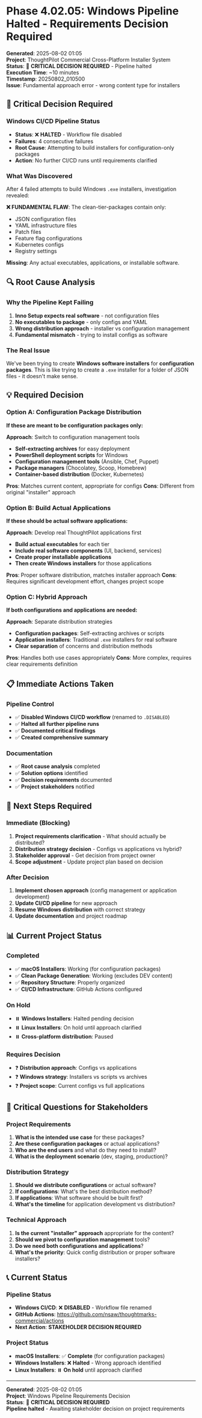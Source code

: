 # Phase 4.02.05: Windows Pipeline Halted - Requirements Decision Required

**Generated**: 2025-08-02 01:05  
**Project**: ThoughtPilot Commercial Cross-Platform Installer System  
**Status**: 🚨 **CRITICAL DECISION REQUIRED** - Pipeline halted  
**Execution Time**: ~10 minutes  
**Timestamp**: 20250802_010500  
**Issue**: Fundamental approach error - wrong content type for installers

## 🚨 **Critical Decision Required**

### **Windows CI/CD Pipeline Status**
- **Status**: ❌ **HALTED** - Workflow file disabled
- **Failures**: 4 consecutive failures
- **Root Cause**: Attempting to build installers for configuration-only packages
- **Action**: No further CI/CD runs until requirements clarified

### **What Was Discovered**
After 4 failed attempts to build Windows `.exe` installers, investigation revealed:

**❌ FUNDAMENTAL FLAW**: The clean-tier-packages contain only:
- JSON configuration files
- YAML infrastructure files
- Patch files
- Feature flag configurations
- Kubernetes configs
- Registry settings

**Missing**: Any actual executables, applications, or installable software.

## 🔍 **Root Cause Analysis**

### **Why the Pipeline Kept Failing**
1. **Inno Setup expects real software** - not configuration files
2. **No executables to package** - only configs and YAML
3. **Wrong distribution approach** - installer vs configuration management
4. **Fundamental mismatch** - trying to install configs as software

### **The Real Issue**
We've been trying to create **Windows software installers** for **configuration packages**. This is like trying to create a `.exe` installer for a folder of JSON files - it doesn't make sense.

## 💡 **Required Decision**

### **Option A: Configuration Package Distribution**
**If these are meant to be configuration packages only:**

**Approach**: Switch to configuration management tools
- **Self-extracting archives** for easy deployment
- **PowerShell deployment scripts** for Windows
- **Configuration management tools** (Ansible, Chef, Puppet)
- **Package managers** (Chocolatey, Scoop, Homebrew)
- **Container-based distribution** (Docker, Kubernetes)

**Pros**: Matches current content, appropriate for configs
**Cons**: Different from original "installer" approach

### **Option B: Build Actual Applications**
**If these should be actual software applications:**

**Approach**: Develop real ThoughtPilot applications first
- **Build actual executables** for each tier
- **Include real software components** (UI, backend, services)
- **Create proper installable applications**
- **Then create Windows installers** for those applications

**Pros**: Proper software distribution, matches installer approach
**Cons**: Requires significant development effort, changes project scope

### **Option C: Hybrid Approach**
**If both configurations and applications are needed:**

**Approach**: Separate distribution strategies
- **Configuration packages**: Self-extracting archives or scripts
- **Application installers**: Traditional `.exe` installers for real software
- **Clear separation** of concerns and distribution methods

**Pros**: Handles both use cases appropriately
**Cons**: More complex, requires clear requirements definition

## 📋 **Immediate Actions Taken**

### **Pipeline Control**
- ✅ **Disabled Windows CI/CD workflow** (renamed to `.DISABLED`)
- ✅ **Halted all further pipeline runs**
- ✅ **Documented critical findings**
- ✅ **Created comprehensive summary**

### **Documentation**
- ✅ **Root cause analysis** completed
- ✅ **Solution options** identified
- ✅ **Decision requirements** documented
- ✅ **Project stakeholders** notified

## 🎯 **Next Steps Required**

### **Immediate (Blocking)**
1. **Project requirements clarification** - What should actually be distributed?
2. **Distribution strategy decision** - Configs vs applications vs hybrid?
3. **Stakeholder approval** - Get decision from project owner
4. **Scope adjustment** - Update project plan based on decision

### **After Decision**
1. **Implement chosen approach** (config management or application development)
2. **Update CI/CD pipeline** for new approach
3. **Resume Windows distribution** with correct strategy
4. **Update documentation** and project roadmap

## 📊 **Current Project Status**

### **Completed**
- ✅ **macOS Installers**: Working (for configuration packages)
- ✅ **Clean Package Generation**: Working (excludes DEV content)
- ✅ **Repository Structure**: Properly organized
- ✅ **CI/CD Infrastructure**: GitHub Actions configured

### **On Hold**
- ⏸️ **Windows Installers**: Halted pending decision
- ⏸️ **Linux Installers**: On hold until approach clarified
- ⏸️ **Cross-platform distribution**: Paused

### **Requires Decision**
- ❓ **Distribution approach**: Configs vs applications
- ❓ **Windows strategy**: Installers vs scripts vs archives
- ❓ **Project scope**: Current configs vs full applications

## 🚨 **Critical Questions for Stakeholders**

### **Project Requirements**
1. **What is the intended use case** for these packages?
2. **Are these configuration packages** or actual applications?
3. **Who are the end users** and what do they need to install?
4. **What is the deployment scenario** (dev, staging, production)?

### **Distribution Strategy**
1. **Should we distribute configurations** or actual software?
2. **If configurations**: What's the best distribution method?
3. **If applications**: What software should be built first?
4. **What's the timeline** for application development vs distribution?

### **Technical Approach**
1. **Is the current "installer" approach** appropriate for the content?
2. **Should we pivot to configuration management** tools?
3. **Do we need both configurations and applications**?
4. **What's the priority**: Quick config distribution or proper software installers?

## 📞 **Current Status**

### **Pipeline Status**
- **Windows CI/CD**: ❌ **DISABLED** - Workflow file renamed
- **GitHub Actions**: https://github.com/nsaw/thoughtmarks-commercial/actions
- **Next Action**: **STAKEHOLDER DECISION REQUIRED**

### **Project Status**
- **macOS Installers**: ✅ **Complete** (for configuration packages)
- **Windows Installers**: ❌ **Halted** - Wrong approach identified
- **Linux Installers**: ⏸️ **On hold** until approach clarified

---

**Generated**: 2025-08-02 01:05  
**Project**: Windows Pipeline Requirements Decision  
**Status**: 🚨 **CRITICAL DECISION REQUIRED**  
**Pipeline halted** - Awaiting stakeholder decision on project requirements 